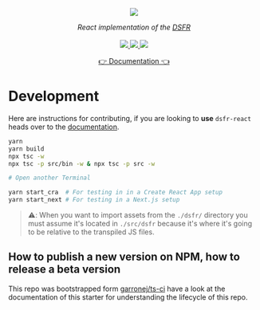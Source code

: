 <p align="center">
    <img src="https://user-images.githubusercontent.com/6702424/80216211-00ef5280-863e-11ea-81de-59f3a3d4b8e4.png">  
</p>
<p align="center">
    <i> React implementation of the <a href="https://www.systeme-de-design.gouv.fr/">DSFR</a> </i>
    <br>
    <br>
    <a href="https://github.com/codegouvfr/dsfr-react/actions">
      <img src="https://github.com/codegouvfr/dsfr-react/workflows/ci/badge.svg?branch=main">
    </a>
    <a href="https://www.npmjs.com/package/dsfr-react">
      <img src="https://img.shields.io/npm/dm/dsfr-react">
    </a>
    <a href="https://github.com/codegouvfr/dsfr-react/blob/main/LICENSE">
      <img src="https://img.shields.io/npm/l/dsfr-react">
    </a>
</p>
<p align="center">
  <a href="https://etalab-2.gitbook.io/dsfr-react/">👉 Documentation 👈</a>
</p>

# Development

Here are instructions for contributing, if you are looking to **use** `dsfr-react` heads over to the [documentation](https://etalab-2.gitbook.io/dsfr-react/).

```bash
yarn
yarn build
npx tsc -w
npx tsc -p src/bin -w & npx tsc -p src -w

# Open another Terminal

yarn start_cra  # For testing in in a Create React App setup
yarn start_next # For testing in a Next.js setup
```

> ⚠️: When you want to import assets from the `./dsfr/` directory
> you must assume it's located in `./src/dsfr` because it's where
> it's going to be relative to the transpiled JS files.

## How to publish a new version on NPM, how to release a beta version

This repo was bootstrapped form [garronej/ts-ci](https://github.com/garronej/ts-ci) have a look at the
documentation of this starter for understanding the lifecycle of this repo.
